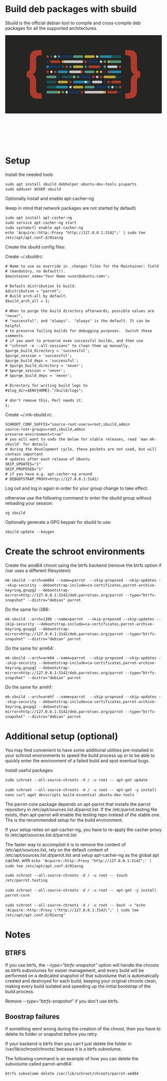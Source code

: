 # Build deb packages with sbuild

Sbuild is the official debian tool to compile and cross-compile deb packages
for all the supported architectures.

![screenshot](../img/developer-background.jpg)

&nbsp;


&nbsp;


&nbsp;


# Setup

Install the needed tools

```
sudo apt install sbuild debhelper ubuntu-dev-tools piuparts
sudo adduser $USER sbuild
```

Optionally install and enable apt-cacher-ng

(keep in mind that network packages are not started by default)

```
sudo apt install apt-cacher-ng
sudo service apt-cacher-ng start
sudo systemctl enable apt-cacher-ng
echo 'Acquire::http::Proxy "http://127.0.0.1:3142";' | sudo tee /etc/apt/apt.conf.d/01acng
```


Create the sbuild config files:

Create ~/.sbuildrc:

```
# Name to use as override in .changes files for the Maintainer: field
# (mandatory, no default!).
$maintainer_name='Your Name <user@ubuntu.com>';

# Default distribution to build.
$distribution = "parrot";
# Build arch-all by default.
$build_arch_all = 1;

# When to purge the build directory afterwards; possible values are "never",
# "successful", and "always".  "always" is the default. It can be helpful
# to preserve failing builds for debugging purposes.  Switch these comments
# if you want to preserve even successful builds, and then use
# "schroot -e --all-sessions" to clean them up manually.
$purge_build_directory = 'successful';
$purge_session = 'successful';
$purge_build_deps = 'successful';
# $purge_build_directory = 'never';
# $purge_session = 'never';
# $purge_build_deps = 'never';

# Directory for writing build logs to
#$log_dir=$ENV{HOME}."/build/logs";

# don't remove this, Perl needs it:
1;
```


Create ~/.mk-sbuild.rc:

```
SCHROOT_CONF_SUFFIX="source-root-users=root,sbuild,admin
source-root-groups=root,sbuild,admin
preserve-environment=true"
# you will want to undo the below for stable releases, read `man mk-sbuild` for details
# during the development cycle, these pockets are not used, but will contain important
# updates after each release of Ubuntu
SKIP_UPDATES="1"
SKIP_PROPOSED="1"
# if you have e.g. apt-cacher-ng around
# DEBOOTSTRAP_PROXY=http://127.0.0.1:3142/
```


Log out and log in again in order for your group change to take effect.

otherwise use the following command to enter the sbuild group without reloading your session:

```
sg sbuild
```


Optionally generate a GPG keypair for sbuild to use:

```
sbuild-update --keygen
```

# Create the schroot environments

Create the amd64 chroot using the btrfs backend (remove the btrfs option if /var uses a different filesystem):

```
mk-sbuild --arch=amd64 --name=parrot  --skip-proposed --skip-updates --skip-security --debootstrap-include=ca-certificates,parrot-archive-keyring,gnupg2 --debootstrap-mirror=http://127.0.0.1:3142/deb.parrotsec.org/parrot --type="btrfs-snapshot" --distro="debian" parrot
```


Do the same for i386:

```
mk-sbuild --arch=i386 --name=parrot  --skip-proposed --skip-updates --skip-security --debootstrap-include=ca-certificates,parrot-archive-keyring,gnupg2 --debootstrap-mirror=http://127.0.0.1:3142/deb.parrotsec.org/parrot --type="btrfs-snapshot" --distro="debian" parrot
```

Do the same for arm64:

```
mk-sbuild --arch=arm64 --name=parrot  --skip-proposed --skip-updates --skip-security --debootstrap-include=ca-certificates,parrot-archive-keyring,gnupg2 --debootstrap-mirror=http://127.0.0.1:3142/deb.parrotsec.org/parrot --type="btrfs-snapshot" --distro="debian" parrot
```


Do the same for armhf:

```
mk-sbuild --arch=armhf --name=parrot  --skip-proposed --skip-updates --skip-security --debootstrap-include=ca-certificates,parrot-archive-keyring,gnupg2 --debootstrap-mirror=http://127.0.0.1:3142/deb.parrotsec.org/parrot --type="btrfs-snapshot" --distro="debian" parrot
```


# Additional setup (optional)

You may find convenient to have some additional utilities pre-installed in your schroot environments to speed the build process up or to be able to quickly enter the environment of a failed build and spot eventual bugs.

Install useful packages:

```
sudo schroot --all-source-chroots -d / -u root -- apt-get update

sudo schroot --all-source-chroots -d / -u root -- apt-get -y install nano curl wget devscripts build-essential ubuntu-dev-tools
```

The parrot-core package depends on apt-parrot that installs the parrot repository in /etc/apt/sources.list.d/parrot.list. If the /etc/parrot.testing file exists, then apt-parrot will enable the testing repo instead of the stable one. Ths is the recommended setup for the build environment.

If your setup relies on apt-cacher-ng, you have to re-apply the cacher proxy to /etc/apt/sources.list.d/parrot.list

The faster way to accomplish it is to remove the content of /etc/apt/sources.list, rely on the default content of /etc/apt/sources.list.d/parrot.list and setup apt-cacher-ng as the global apt cacher. with `echo 'Acquire::http::Proxy "http://127.0.0.1:3142";' | sudo tee /etc/apt/apt.conf.d/01acng`

```
sudo schroot --all-source-chroots -d / -u root -- touch /etc/parrot.testing

sudo schroot --all-source-chroots -d / -u root -- apt-get -y install parrot-core

sudo schroot --all-source-chroots -d / -u root -- bash -c "echo 'Acquire::http::Proxy \"http://127.0.0.1:3142\";' | sudo tee /etc/apt/apt.conf.d/01acng"
```


# Notes

## BTRFS

If you use btrfs, the *--type="btrfs-snapshot"* option will handle the chroots as btrfs subvolumes for easier management,
and every build will be performed on a dedicated snapshot of that subvolume that is automatically created and destroyed for each build,
keeping your original chroots clean, making every build isolated and speeding up the initial bootstrap of the build process.

Remove *--type="btrfs-snapshot"* if you don't use btrfs.

## Boostrap failures

If something went wrong during the creation of the chroot, then you have to delete its folder or snapshot before you retry.

If your backend is btrfs then you can't just delete the folder in /var/lib/schroot/chroots/ because it is a btrfs subvolume.

The following command is an example of how you can delete the subvolume called parrot-amd64:

```
btrfs subvolume delete /var/lib/schroot/chroots/parrot-amd64
```

